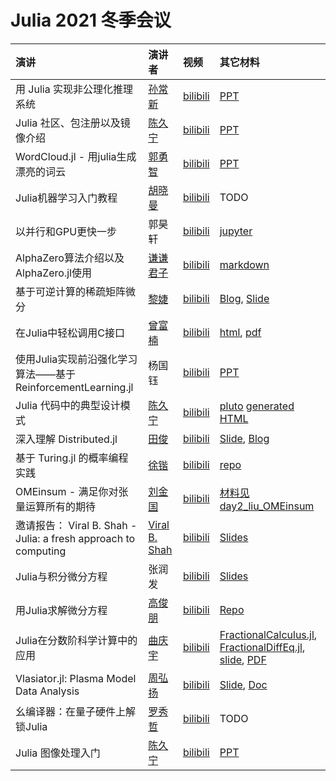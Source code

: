 # Julia 2021 冬季会议

|演讲| 演讲者 | 视频 | 其它材料|
|:---|:------|:----|:------|
| 用 Julia 实现非公理化推理系统 | [孙常新](https://github.com/AIxer) | [bilibili](https://www.bilibili.com/video/BV1vY411W7Dw?p=1) | [PPT](day1_sun_junars.pptx) |
| Julia 社区、包注册以及镜像介绍 | [陈久宁](https://github.com/johnnychen94) | [bilibili](https://www.bilibili.com/video/BV1vY411W7Dw?p=2) | [PPT](day1_chen_pkg_protocol.pdf) |
| WordCloud.jl - 用julia生成漂亮的词云 | [郭勇智](https://github.com/guo-yong-zhi) | [bilibili](https://www.bilibili.com/video/BV1vY411W7Dw?p=3) | [PPT](day1_guo_wordcloud.pdf) |
| Julia机器学习入门教程 | [胡晓曼](https://github.com/huxiaoman7) | [bilibili](https://www.bilibili.com/video/BV1vY411W7Dw?p=4) | TODO |
| 以并行和GPU更快一步 | 郭昊轩 | [bilibili](https://www.bilibili.com/video/BV1vY411W7Dw?p=6) | [jupyter](day2_guo_threads_and_gpu.ipynb) |
| AlphaZero算法介绍以及AlphaZero.jl使用 | [谦谦君子](https://github.com/magicly) | [bilibili](https://www.bilibili.com/video/BV1vY411W7Dw?p=7) | [markdown](https://github.com/magicly/juliacn-2021-alphazero-share) |
| 基于可逆计算的稀疏矩阵微分 | [黎婕](https://github.com/jieli-matrix) | [bilibili](https://www.bilibili.com/video/BV1vY411W7Dw?p=8) | [Blog](https://jieli-matrix.github.io/SparseAD/), [Slide](day2_li_SparseAD.slides.html) |
| 在Julia中轻松调用C接口 | [曾富楠](https://melonedo.github.io/) | [bilibili](https://www.bilibili.com/video/BV1vY411W7Dw?p=9) | [html](https://melonedo.github.io/reveal.js/index.html), [pdf](day2_zeng_clangjl.pdf) |
| 使用Julia实现前沿强化学习算法——基于ReinforcementLearning.jl | 杨国钰 | [bilibili](https://www.bilibili.com/video/BV1vY411W7Dw?p=10) | [PPT](day2_yang_RL.pptx) |
| Julia 代码中的典型设计模式 | [陈久宁](https://github.com/johnnychen94) | [bilibili](https://www.bilibili.com/video/BV1vY411W7Dw?p=11) | [pluto](day2_chen_julia_design_patterns.jl) [generated HTML](day2_chen_julia_design_patterns.jl.html) |
| 深入理解 Distributed.jl | [田俊](https://github.com/findmyway) | [bilibili](https://www.bilibili.com/video/BV1vY411W7Dw?p=12) | [Slide](https://juntian.me/programming/A_Deep_Dive_into_Distributed.jl/slide/index.html), [Blog](https://juntian.me/programming/A_Deep_Dive_into_Distributed.jl/) |
| 基于 Turing.jl 的概率编程实践 | [徐锴](https://github.com/xukai92) | [bilibili](https://www.bilibili.com/video/BV1vY411W7Dw?p=13) | [repo](https://github.com/xukai92/juliacn-2021) | 
| OMEinsum - 满足你对张量运算所有的期待 | [刘金国](https://github.com/GiggleLiuy) | [bilibili](https://www.bilibili.com/video/BV1vY411W7Dw?p=14) | [材料见 day2_liu_OMEinsum](day2_liu_OMEinsum) |
| 邀请报告： Viral B. Shah - Julia: a fresh approach to computing | [Viral B. Shah](https://github.com/ViralBShah) | [bilibili](https://www.bilibili.com/video/BV1vY411W7Dw?p=15) | [Slides](day3_viral_Julia.pdf) |
| Julia与积分微分方程 | 张润发 | [bilibili](https://www.bilibili.com/video/BV1vY411W7Dw?p=16) | [Slides](day3_zhang_diffeq.pptx) |
| 用Julia求解微分方程 | [高俊朋](https://github.com/JunpengGao233) | [bilibili](https://www.bilibili.com/video/BV1vY411W7Dw?p=17) | [Repo](https://github.com/JunpengGao233/JuliaConCN2021) |
| Julia在分数阶科学计算中的应用 | [曲庆宇](https://github.com/ErikQQY) | [bilibili](https://www.bilibili.com/video/BV1vY411W7Dw?p=18) | [FractionalCalculus.jl](https://github.com/SciFracX/FractionalCalculus.jl), [FractionalDiffEq.jl](https://github.com/SciFracX/FractionalDiffEq.jl), [slide](https://julia-cn-conf2021.vercel.app/1), [PDF](day3_qu_fractional_order.pdf) |
| Vlasiator.jl: Plasma Model Data Analysis | [周弘扬](https://github.com/henry2004y) | [bilibili](https://www.bilibili.com/video/BV1vY411W7Dw?p=19) | [Slide](day3_zhou_vlasiator.pdf), [Doc](https://henry2004y.github.io/Vlasiator.jl/dev/) |
| 幺编译器：在量子硬件上解锁Julia | [罗秀哲](https://github.com/Roger-luo) | [bilibili](https://www.bilibili.com/video/BV1vY411W7Dw?p=20) | TODO |
| Julia 图像处理入门 | [陈久宁](https://github.com/johnnychen94) | [bilibili](https://www.bilibili.com/video/BV1vY411W7Dw?p=21) | [PPT](day3_chen_juliaImages_intro.pptx) |
